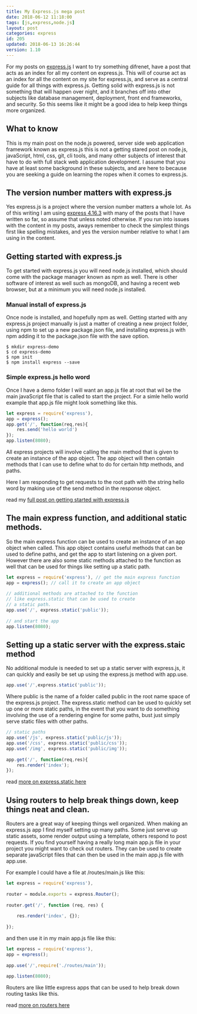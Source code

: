 ```yaml
---
title: My Express.js mega post
date: 2018-06-12 11:18:00
tags: [js,express,node.js]
layout: post
categories: express
id: 205
updated: 2018-06-13 16:26:44
version: 1.10
---
```


For my posts on [express.js](https://expressjs.com/) I want to try something difrenet, have a post that acts as an index for all my content on express.js. This will of course act as an index for all the content on my site for express.js, and serve as a central guide for all things with express.js. Getting solid with express.js is not something that will happen over night, and it branches off into other subjects like database management, deployment, front end frameworks, and security. So this seems like it might be a good idea to help keep things more organized.

<!-- more -->

## What to know

This is my main post on the node.js powered, server side web application framework known as express.js  this is not a getting stared post on node.js, javaScript, html, css, git, cli tools, and many other subjects of interest that have to do with full stack web application development. I assume that you have at least some background in these subjects, and are here to because you are seeking a guide on learning the ropes when it comes to express.js.

## The version number matters with express.js

Yes express.js is a project where the version number matters a whole lot. As of this writing I am using [express 4.16.3](https://github.com/expressjs/express/tree/4.16.3) with many of the posts that I have written so far, so assume that unless noted otherwise. If you run into issues with the content in my posts, aways remember to check the simplest things first like spelling mistakes, and yes the version number relative to what I am using in the content.

## Getting started with express.js

To get started with express.js you will need node.js installed, which should come with the package manager known as npm as well. There is other software of interest as well such as mongoDB, and having a recent web browser, but at a minimum you will need node.js installed.

### Manual install of express.js

Once node is installed, and hopefully npm as well. Getting started with any express.js project manually is just a matter of creating a new project folder, using npm to set up a new package.json file, and installing express.js with npm adding it to the package.json file with the save option.

```
$ mkdir express-demo
$ cd express-demo
$ npm init
$ npm install express --save
```

### Simple express.js hello word

Once I have a demo folder I will want an app.js file at root that wil be the main javaScript file that is called to start the project. For a simle hello world example that app.js file might look something like this.

```js
let express = require('express'),
app = express();
app.get('/', function(req,res){
    res.send('hello world')
});
app.listen(8080);
```
All express projects will involve calling the main method that is given to create an instance of the app object. The app object will then contain methods that I can use to define what to do for certain http methods, and paths.

Here I am responding to get requests to the root path with the string hello word by making use of the send method in the response object. 

read my [full post on getting started with express.js](/2018/05/21/express-getting-started/)

## The main express function, and additional static methods.

So the main express function can be used to create an instance of an app object when called. This app object contains useful methods that can be used to define paths, and get the app to start listening on a given port. However there are also some static methods attached to the function as well that can be used for things like setting up a static path.

```js
let express = require('express'), // get the main express function
app = express(); // call it to create an app object
 
// additional methods are attached to the function
// like express.static that can be used to create 
// a static path.
app.use('/', express.static('public'));
 
// and start the app 
app.listen(8080);
```

## Setting up a static server with the express.staic method

No additional module is needed to set up a static server with express.js, it can quickly and easily be set up using the express.js method with app.use.

```js
app.use('/',express.static('public'));
```

Where public is the name of a folder called public in the root name space of the express.js project. The express.static method can be used to quickly set up one or more static paths, in the event that you want to do something involving the use of a rendering engine for some paths, bust just simply serve static files with other paths.

```js
// static paths
app.use('/js', express.static('public/js'));
app.use('/css', express.static('public/css'));
app.use('/img', express.static('public/img'));
 
app.get('/', function(req,res){
    res.render('index');
});
```

read [more on express.static here](/2018/05/24/express-static/)

## Using routers to help break things down, keep things neat and clean.

Routers are a great way of keeping things well organized. When making an express.js app I find myself setting up many paths. Some just serve up static assets, some render output using a template, others respond to post requests. If you find yourself having a really long main app.js file in your project you might want to check out routers. They can be used to create separate javaScript files that can then be used in the main app.js file with app.use.

For example I could have a file at \/routes\/main.js like this:

```js
let express = require('express'),
 
router = module.exports = express.Router();
 
router.get('/', function (req, res) {
 
    res.render('index', {});
 
});
```

and then use it in my main app.js file like this:

```js
let express = require('express'),
app = express();
 
app.use('/',require('./routes/main'));
 
app.listen(8080);
```

Routers are like little express apps that can be used to help break down routing tasks like this.

read [more on routers here](/2018/05/22/express-routers/)